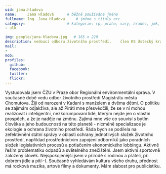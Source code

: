```yaml
---
uid: jana.hladova
name:     Jana Hladová  	# běžně používáné jméno
fullname: Ing. Jana Hladová  	# jméno s tituly etc.
category:                 	# kategorie: rp, praha, vary, hradec, jmk, senat
- ulk

img: people/jana-hladova.jpg   # 165 x 220
description: vedoucí odboru životního prostředí,    člen KS Ústecký kraj           	# kratký popis, max 160 znaků
mail:
- 
mob:	
profiles:
  github:
  facebook: 
  twitter: 
  flickr: 
---
```


Vystudovala jsem ČZU v Praze obor Regionální environmentální správa. V současné době 
vedu odbor životního prostředí Magistrátu města Chomutova. Žiji od narození v Kadani s 
manželem a dvěma dětmi. O politiku se zajímám odjakživa, ale až Piráti mne 
přesvědčili, že se v ní mohou realizovat i inteligentní, nezkorumpovaní lidé, kterým 
nejde jen o vlastní prospěch, a že je naděje na změnu. Zajímá mne vše co souvisí s 
bytím člověka a jeho budoucností na této planetě - nicméně specializace je ekologie a 
ochrana životního prostředí. Ráda bych se podílela na zefektivnění státní správy v 
oblasti ochrany jednotlivých složek životního prostředí, například prostřednictvím 
zapojení odborníků jako poradních složek legislativních procesů a potlačením 
ekonomického lobbingu. Aktivně řeším problematiku odpadů a světelného znečištění. Jsem 
aktivní sportovně založený člověk. Nejspokojenější jsem v přírodě s rodinou a přáteli, 
při dobrém jídle a pití:-). Současně vyhledávám kulturu všeho druhu, přednost má 
rocková muzika, artové filmy a dokumenty. Mám slabost pro publicistiku.
